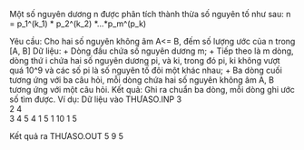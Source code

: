 Một số nguyên dương n được phân tích thành thừa số nguyên tố như sau:
n = p_1^(k_1) * p_2^(k_2) *...*p_m^(p_k)

Yêu cầu: Cho hai số nguyên không âm A<= B, đếm số lượng ước của n trong [A, B]
Dữ liệu:
    + Dòng đầu chứa số nguyên dương m;
    + Tiếp theo là m dòng, dòng thứ i chứa hai số nguyên dương pi, và ki, trong đó pi, ki không vượt quá 10^9 và các số pi là số nguyên tố đôi một khác nhau;
    + Ba dòng cuối tương ứng với ba câu hỏi, mỗi dòng chứa hai số nguyên không âm A, B tương ứng với một câu hỏi.
Kết quả: Ghi ra chuẩn ba dòng, mỗi dòng ghi ước số tìm được.
Ví dụ:
Dữ liệu vào 
THƯASO.INP
3           
2 4  
3 4
5 4
1 5
1 10
1 5 

Kết quả ra
THƯASO.OUT
5
9
5
